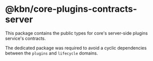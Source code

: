 # @kbn/core-plugins-contracts-server

This package contains the public types for core's server-side plugins service's contracts.

The dedicated package was required to avoid a cyclic dependencies between the `plugins` and `lifecycle` domains.
